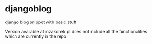 # djangoblog
django blog snippet with basic stuff

Version available at mzakonek.pl does not include all the functionalities which are currently in the repo
